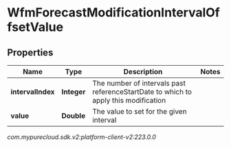 # WfmForecastModificationIntervalOffsetValue


## Properties

| Name | Type | Description | Notes |
| ------------ | ------------- | ------------- | ------------- |
| **intervalIndex** | **Integer** | The number of intervals past referenceStartDate to which to apply this modification |  |
| **value** | **Double** | The value to set for the given interval |  |




_com.mypurecloud.sdk.v2:platform-client-v2:223.0.0_
